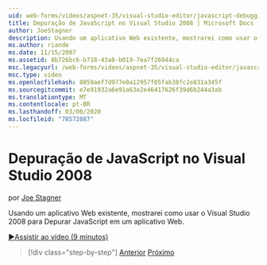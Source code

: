 ```yaml
---
uid: web-forms/videos/aspnet-35/visual-studio-editor/javascript-debugging-in-visual-studio-2008
title: Depuração de JavaScript no Visual Studio 2008 | Microsoft Docs
author: JoeStagner
description: Usando um aplicativo Web existente, mostrarei como usar o Visual Studio 2008 para Depurar JavaScript em um aplicativo Web.
ms.author: riande
ms.date: 11/15/2007
ms.assetid: 8b726bc6-b718-43a8-b019-7ea7f26944ca
msc.legacyurl: /web-forms/videos/aspnet-35/visual-studio-editor/javascript-debugging-in-visual-studio-2008
msc.type: video
ms.openlocfilehash: 8059aef7d977e0a12957f05fab38fc2e831a345f
ms.sourcegitcommit: e7e91932a6e91a63e2e46417626f39d6b244a3ab
ms.translationtype: MT
ms.contentlocale: pt-BR
ms.lasthandoff: 03/06/2020
ms.locfileid: "78572887"
---
```

# <a name="javascript-debugging-in-visual-studio-2008"></a>Depuração de JavaScript no Visual Studio 2008

por [Joe Stagner](https://github.com/JoeStagner)

Usando um aplicativo Web existente, mostrarei como usar o Visual Studio 2008 para Depurar JavaScript em um aplicativo Web.

[&#9654;Assistir ao vídeo (9 minutos)](https://channel9.msdn.com/Blogs/ASP-NET-Site-Videos/javascript-debugging-in-visual-studio-2008)

> [!div class="step-by-step"]
> [Anterior](javascript-intellisense-support-in-visual-studio-2008.md)
> [Próximo](multi-targeting-support-in-visual-studio-2008.md)
